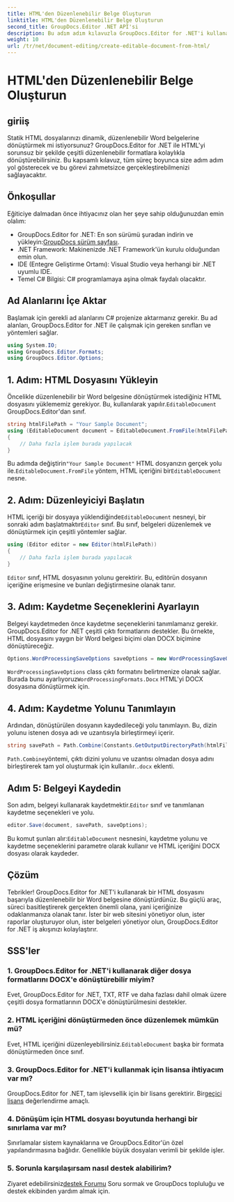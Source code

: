 ```yaml
---
title: HTML'den Düzenlenebilir Belge Oluşturun
linktitle: HTML'den Düzenlenebilir Belge Oluşturun
second_title: GroupDocs.Editor .NET API'si
description: Bu adım adım kılavuzla GroupDocs.Editor for .NET'i kullanarak HTML'yi düzenlenebilir Word belgelerine dönüştürün. Belge yönetimi iş akışınızı kolaylaştırmak için mükemmeldir.
weight: 10
url: /tr/net/document-editing/create-editable-document-from-html/
---
```


# HTML'den Düzenlenebilir Belge Oluşturun

## giriiş
Statik HTML dosyalarınızı dinamik, düzenlenebilir Word belgelerine dönüştürmek mi istiyorsunuz? GroupDocs.Editor for .NET ile HTML'yi sorunsuz bir şekilde çeşitli düzenlenebilir formatlara kolaylıkla dönüştürebilirsiniz. Bu kapsamlı kılavuz, tüm süreç boyunca size adım adım yol gösterecek ve bu görevi zahmetsizce gerçekleştirebilmenizi sağlayacaktır.
## Önkoşullar
Eğiticiye dalmadan önce ihtiyacınız olan her şeye sahip olduğunuzdan emin olalım:
-  GroupDocs.Editor for .NET: En son sürümü şuradan indirin ve yükleyin:[GroupDocs sürüm sayfası](https://releases.groupdocs.com/editor/net/).
- .NET Framework: Makinenizde .NET Framework'ün kurulu olduğundan emin olun.
- IDE (Entegre Geliştirme Ortamı): Visual Studio veya herhangi bir .NET uyumlu IDE.
- Temel C# Bilgisi: C# programlamaya aşina olmak faydalı olacaktır.
## Ad Alanlarını İçe Aktar
Başlamak için gerekli ad alanlarını C# projenize aktarmanız gerekir. Bu ad alanları, GroupDocs.Editor for .NET ile çalışmak için gereken sınıfları ve yöntemleri sağlar.
```csharp
using System.IO;
using GroupDocs.Editor.Formats;
using GroupDocs.Editor.Options;
```
## 1. Adım: HTML Dosyasını Yükleyin
 Öncelikle düzenlenebilir bir Word belgesine dönüştürmek istediğiniz HTML dosyasını yüklememiz gerekiyor. Bu, kullanılarak yapılır.`EditableDocument` GroupDocs.Editor'dan sınıf.

```csharp
string htmlFilePath = "Your Sample Document";
using (EditableDocument document = EditableDocument.FromFile(htmlFilePath, null))
{
    // Daha fazla işlem burada yapılacak
}
```
 Bu adımda değiştirin`"Your Sample Document"` HTML dosyanızın gerçek yolu ile.`EditableDocument.FromFile` yöntem, HTML içeriğini bir`EditableDocument` nesne.
## 2. Adım: Düzenleyiciyi Başlatın
 HTML içeriği bir dosyaya yüklendiğinde`EditableDocument` nesneyi, bir sonraki adım başlatmaktır`Editor` sınıf. Bu sınıf, belgeleri düzenlemek ve dönüştürmek için çeşitli yöntemler sağlar.

```csharp
using (Editor editor = new Editor(htmlFilePath))
{
    // Daha fazla işlem burada yapılacak
}
```
`Editor` sınıf, HTML dosyasının yolunu gerektirir. Bu, editörün dosyanın içeriğine erişmesine ve bunları değiştirmesine olanak tanır.
## 3. Adım: Kaydetme Seçeneklerini Ayarlayın
Belgeyi kaydetmeden önce kaydetme seçeneklerini tanımlamanız gerekir. GroupDocs.Editor for .NET çeşitli çıktı formatlarını destekler. Bu örnekte, HTML dosyasını yaygın bir Word belgesi biçimi olan DOCX biçimine dönüştüreceğiz.

```csharp
Options.WordProcessingSaveOptions saveOptions = new WordProcessingSaveOptions(WordProcessingFormats.Docx);
```
`WordProcessingSaveOptions` class çıktı formatını belirtmenize olanak sağlar. Burada bunu ayarlıyoruz`WordProcessingFormats.Docx` HTML'yi DOCX dosyasına dönüştürmek için.
## 4. Adım: Kaydetme Yolunu Tanımlayın
Ardından, dönüştürülen dosyanın kaydedileceği yolu tanımlayın. Bu, dizin yolunu istenen dosya adı ve uzantısıyla birleştirmeyi içerir.

```csharp
string savePath = Path.Combine(Constants.GetOutputDirectoryPath(htmlFilePath), Path.GetFileNameWithoutExtension(htmlFilePath) + ".docx");
```
`Path.Combine`yöntemi, çıktı dizini yolunu ve uzantısı olmadan dosya adını birleştirerek tam yol oluşturmak için kullanılır.`.docx` eklenti.
## Adım 5: Belgeyi Kaydedin
 Son adım, belgeyi kullanarak kaydetmektir.`Editor` sınıf ve tanımlanan kaydetme seçenekleri ve yolu.

```csharp
editor.Save(document, savePath, saveOptions);
```
 Bu komut şunları alır:`EditableDocument` nesnesini, kaydetme yolunu ve kaydetme seçeneklerini parametre olarak kullanır ve HTML içeriğini DOCX dosyası olarak kaydeder.
## Çözüm
Tebrikler! GroupDocs.Editor for .NET'i kullanarak bir HTML dosyasını başarıyla düzenlenebilir bir Word belgesine dönüştürdünüz. Bu güçlü araç, süreci basitleştirerek gerçekten önemli olana, yani içeriğinize odaklanmanıza olanak tanır. İster bir web sitesini yönetiyor olun, ister raporlar oluşturuyor olun, ister belgeleri yönetiyor olun, GroupDocs.Editor for .NET iş akışınızı kolaylaştırır.
## SSS'ler
### 1. GroupDocs.Editor for .NET'i kullanarak diğer dosya formatlarını DOCX'e dönüştürebilir miyim?
Evet, GroupDocs.Editor for .NET, TXT, RTF ve daha fazlası dahil olmak üzere çeşitli dosya formatlarının DOCX'e dönüştürülmesini destekler.
### 2. HTML içeriğini dönüştürmeden önce düzenlemek mümkün mü?
 Evet, HTML içeriğini düzenleyebilirsiniz.`EditableDocument` başka bir formata dönüştürmeden önce sınıf.
### 3. GroupDocs.Editor for .NET'i kullanmak için lisansa ihtiyacım var mı?
 GroupDocs.Editor for .NET, tam işlevsellik için bir lisans gerektirir. Bir[geçici lisans](https://purchase.groupdocs.com/temporary-license/) değerlendirme amaçlı.
### 4. Dönüşüm için HTML dosyası boyutunda herhangi bir sınırlama var mı?
Sınırlamalar sistem kaynaklarına ve GroupDocs.Editor'ün özel yapılandırmasına bağlıdır. Genellikle büyük dosyaları verimli bir şekilde işler.
### 5. Sorunla karşılaşırsam nasıl destek alabilirim?
 Ziyaret edebilirsiniz[destek Forumu](https://forum.groupdocs.com/c/editor/20) Soru sormak ve GroupDocs topluluğu ve destek ekibinden yardım almak için.